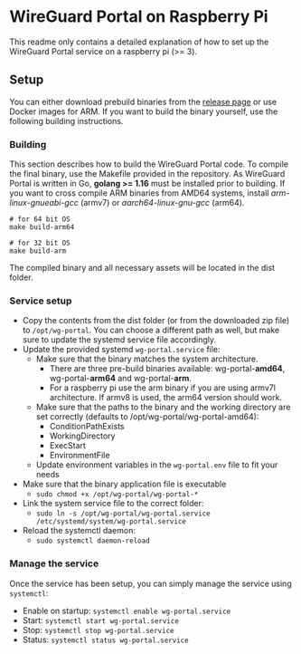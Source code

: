 # WireGuard Portal on Raspberry Pi

This readme only contains a detailed explanation of how to set up the WireGuard Portal service on a raspberry pi (>= 3).

## Setup

You can either download prebuild binaries from the [release page](https://github.com/h44z/wg-portal/releases) or use Docker images for ARM. 
If you want to build the binary yourself, use the following building instructions.

### Building
This section describes how to build the WireGuard Portal code.
To compile the final binary, use the Makefile provided in the repository.
As WireGuard Portal is written in Go, **golang >= 1.16** must be installed prior to building.
If you want to cross compile ARM binaries from AMD64 systems, install *arm-linux-gnueabi-gcc* (armv7) or *aarch64-linux-gnu-gcc* (arm64).

```
# for 64 bit OS
make build-arm64

# for 32 bit OS
make build-arm 
```

The compiled binary and all necessary assets will be located in the dist folder.

### Service setup

 - Copy the contents from the dist folder (or from the downloaded zip file) to `/opt/wg-portal`. You can choose a different path as well, but make sure to update the systemd service file accordingly.
 - Update the provided systemd `wg-portal.service` file:
   - Make sure that the binary matches the system architecture. 
     - There are three pre-build binaries available: wg-portal-**amd64**, wg-portal-**arm64** and wg-portal-**arm**.
     - For a raspberry pi use the arm binary if you are using armv7l architecture. If armv8 is used, the arm64 version should work.
   - Make sure that the paths to the binary and the working directory are set correctly (defaults to /opt/wg-portal/wg-portal-amd64):
     - ConditionPathExists
     - WorkingDirectory
     - ExecStart
     - EnvironmentFile
   - Update environment variables in the `wg-portal.env` file to fit your needs
 - Make sure that the binary application file is executable
   - `sudo chmod +x /opt/wg-portal/wg-portal-*`
 - Link the system service file to the correct folder:
   - `sudo ln -s /opt/wg-portal/wg-portal.service /etc/systemd/system/wg-portal.service`
 - Reload the systemctl daemon:
   - `sudo systemctl daemon-reload`
    
### Manage the service
Once the service has been setup, you can simply manage the service using `systemctl`:
 - Enable on startup: `systemctl enable wg-portal.service`
 - Start: `systemctl start wg-portal.service`
 - Stop: `systemctl stop wg-portal.service`
 - Status: `systemctl status wg-portal.service`